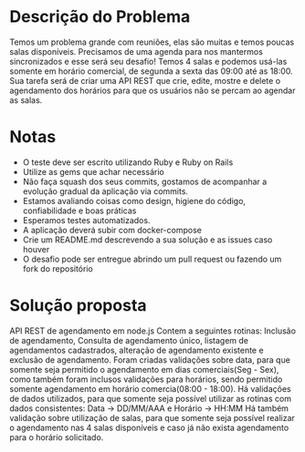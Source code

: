 # Descrição do Problema
Temos um problema grande com reuniões, elas são muitas e temos poucas salas disponíveis.
Precisamos de uma agenda para nos mantermos sincronizados e esse será seu desafio!
Temos 4 salas e podemos usá-las somente em horário comercial, de segunda a sexta das 09:00 até as 18:00.
Sua tarefa será de criar uma API REST que crie, edite, mostre e delete o agendamento dos horários para que os usuários não se percam ao agendar as salas.

# Notas
- O teste deve ser escrito utilizando Ruby e Ruby on Rails
- Utilize as gems que achar necessário
- Não faça squash dos seus commits, gostamos de acompanhar a evolução gradual da aplicação via commits.
- Estamos avaliando coisas como design, higiene do código, confiabilidade e boas práticas
- Esperamos testes automatizados. 
- A aplicação deverá subir com docker-compose
- Crie um README.md descrevendo a sua solução e as issues caso houver
- O desafio pode ser entregue abrindo um pull request ou fazendo um fork do repositório 

# Solução proposta

API REST de agendamento em node.js
Contem a seguintes rotinas:
Inclusão de agendamento, Consulta de agendamento único, listagem de agendamentos cadastrados, alteração de agendamento existente e exclusão de agendamento.
Foram criadas validações sobre data, para que somente seja permitido o agendamento em dias comerciais(Seg - Sex), como também foram inclusos validações para horários, sendo permitido somente agendamento em horário comercia(08:00 - 18:00).
Há validações de dados utilizados, para que somente seja possível utilizar as rotinas com dados consistentes:
Data -> DD/MM/AAA     e    Horário -> HH:MM
Há também validação sobre utilização de salas, para que somente seja possível realizar o agendamento nas 4 salas disponíveis e caso já não exista agendamento para o horário solicitado.
